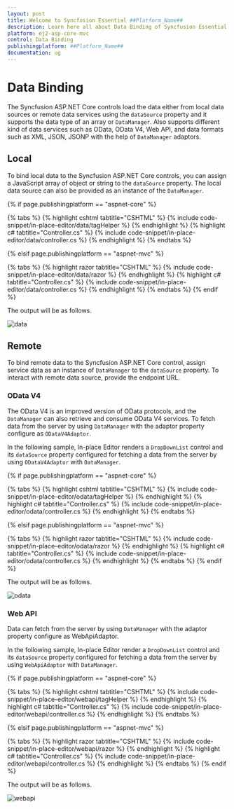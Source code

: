 ```yaml
---
layout: post
title: Welcome to Syncfusion Essential ##Platform_Name##
description: Learn here all about Data Binding of Syncfusion Essential ##Platform_Name## widgets based on HTML5 and jQuery.
platform: ej2-asp-core-mvc
control: Data Binding
publishingplatform: ##Platform_Name##
documentation: ug
---
```



# Data Binding

The Syncfusion ASP.NET Core controls load the data either from local data sources or remote data services using the `dataSource` property and it supports the data type of an array or `DataManager`. Also supports different kind of data services such as OData, OData V4, Web API, and data formats such as XML, JSON, JSONP with the help of `DataManager` adaptors.

## Local

To bind local data to the Syncfusion ASP.NET Core controls, you can assign a JavaScript array of object or string to the `dataSource` property. The local data source can also be provided as an instance of the `DataManager`.

{% if page.publishingplatform == "aspnet-core" %}

{% tabs %}
{% highlight cshtml tabtitle="CSHTML" %}
{% include code-snippet/in-place-editor/data/tagHelper %}
{% endhighlight %}
{% highlight c# tabtitle="Controller.cs" %}
{% include code-snippet/in-place-editor/data/controller.cs %}
{% endhighlight %}
{% endtabs %}

{% elsif page.publishingplatform == "aspnet-mvc" %}

{% tabs %}
{% highlight razor tabtitle="CSHTML" %}
{% include code-snippet/in-place-editor/data/razor %}
{% endhighlight %}
{% highlight c# tabtitle="Controller.cs" %}
{% include code-snippet/in-place-editor/data/controller.cs %}
{% endhighlight %}
{% endtabs %}
{% endif %}



The output will be as follows.

![data](./images/data.PNG)

## Remote

To bind remote data to the Syncfusion ASP.NET Core control, assign service data as an instance of `DataManager` to the `dataSource` property. To interact with remote data source, provide the endpoint URL.

### OData V4

The OData V4 is an improved version of OData protocols, and the `DataManager` can also retrieve and consume OData V4 services. To fetch data from the server by using `DataManager` with the adaptor property configure as `ODataV4Adaptor`.

In the following sample, In-place Editor renders a `DropDownList` control and its `dataSource` property configured for fetching a data from the server by using `ODataV4Adaptor` with `DataManager`.

{% if page.publishingplatform == "aspnet-core" %}

{% tabs %}
{% highlight cshtml tabtitle="CSHTML" %}
{% include code-snippet/in-place-editor/odata/tagHelper %}
{% endhighlight %}
{% highlight c# tabtitle="Controller.cs" %}
{% include code-snippet/in-place-editor/odata/controller.cs %}
{% endhighlight %}
{% endtabs %}

{% elsif page.publishingplatform == "aspnet-mvc" %}

{% tabs %}
{% highlight razor tabtitle="CSHTML" %}
{% include code-snippet/in-place-editor/odata/razor %}
{% endhighlight %}
{% highlight c# tabtitle="Controller.cs" %}
{% include code-snippet/in-place-editor/odata/controller.cs %}
{% endhighlight %}
{% endtabs %}
{% endif %}



The output will be as follows.

![odata](./images/odata.png)

### Web API

Data can fetch from the server by using `DataManager` with the adaptor property configure as WebApiAdaptor.

In the following sample, In-place Editor render a `DropDownList` control and its `dataSource` property configured for fetching a data from the server by using `WebApiAdaptor` with `DataManager`.

{% if page.publishingplatform == "aspnet-core" %}

{% tabs %}
{% highlight cshtml tabtitle="CSHTML" %}
{% include code-snippet/in-place-editor/webapi/tagHelper %}
{% endhighlight %}
{% highlight c# tabtitle="Controller.cs" %}
{% include code-snippet/in-place-editor/webapi/controller.cs %}
{% endhighlight %}
{% endtabs %}

{% elsif page.publishingplatform == "aspnet-mvc" %}

{% tabs %}
{% highlight razor tabtitle="CSHTML" %}
{% include code-snippet/in-place-editor/webapi/razor %}
{% endhighlight %}
{% highlight c# tabtitle="Controller.cs" %}
{% include code-snippet/in-place-editor/webapi/controller.cs %}
{% endhighlight %}
{% endtabs %}
{% endif %}



The output will be as follows.

![webapi](./images/webapi.png)